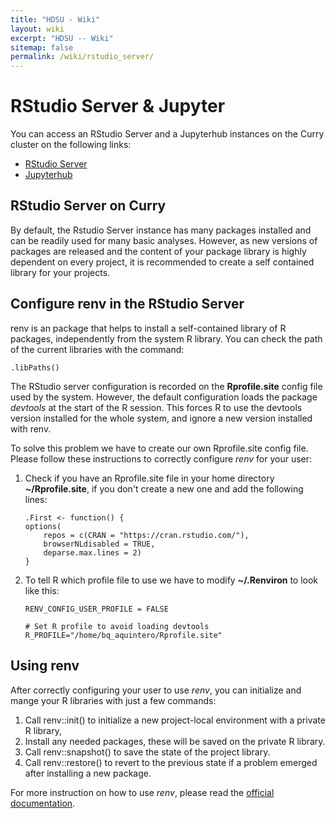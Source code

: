 ```yaml
---
title: "HDSU - Wiki"
layout: wiki
excerpt: "HDSU -- Wiki"
sitemap: false
permalink: /wiki/rstudio_server/
---
```


# RStudio Server & Jupyter

You can access an RStudio Server and a Jupyterhub instances on the Curry cluster on the following links:
- [RStudio Server](https://curry0.bioquant.uni-heidelberg.de/rstudio/)
- [Jupyterhub](https://curry0.bioquant.uni-heidelberg.de/jupyter/)



## RStudio Server on Curry

By default, the Rstudio Server instance has many packages installed and can be readily used for many basic analyses. However, as new versions of packages are released and the content of your package library is highly dependent on every project, it is recommended to create a self contained library for your projects.

## Configure renv in the RStudio Server

renv is an package that helps to install a self-contained library of R packages, independently from the system R library. You can check the path of the current libraries with the command:

```(R)
.libPaths()
```

The RStudio server configuration is recorded on the **Rprofile.site** config file used by the system. However, the default configuration loads the package _devtools_ at the start of the R session. This forces R to use the devtools version installed for the whole system, and ignore a new version installed with renv.

To solve this problem we have to create our own Rprofile.site config file. Please follow these instructions to correctly configure _renv_ for your user: 

1. Check if you have an Rprofile.site file in your home directory **~/Rprofile.site**, if you don't create a new one and add the following lines:

    ```(R)
    .First <- function() {
    options(
        repos = c(CRAN = "https://cran.rstudio.com/"),
        browserNLdisabled = TRUE,
        deparse.max.lines = 2)
    }
    ```

2. To tell R which profile file to use we have to modify **~/.Renviron** to look like this:

    ```(R)
    RENV_CONFIG_USER_PROFILE = FALSE

    # Set R profile to avoid loading devtools
    R_PROFILE="/home/bq_aquintero/Rprofile.site"

    ```

## Using renv

After correctly configuring your user to use _renv_, you can initialize and mange your R libraries with just a few commands:

1. Call renv::init() to initialize a new project-local environment with a private R library,
2. Install any needed packages, these will be saved on the private R library.
3. Call renv::snapshot() to save the state of the project library.
4. Call renv::restore() to revert to the previous state if a problem emerged after installing a new package.

For more instruction on how to use _renv_, please read the [official documentation](https://rstudio.github.io/renv/articles/renv.html).